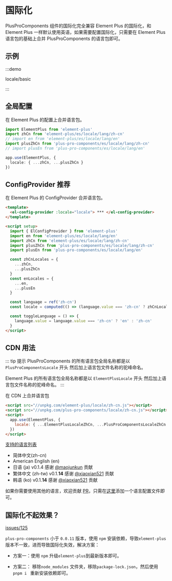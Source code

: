 # 国际化

PlusProComponents 组件的国际化完全兼容 Element Plus 的国际化，和 Element Plus 一样默认使用英语，如果需要配置国际化，只需要在 Element Plus 语言包的基础上合并 PlusProComponents 的语言包即可。

## 示例

:::demo

locale/basic

:::

## 全局配置

在 Element Plus 的配置上合并语言包。

```typescript
import ElementPlus from 'element-plus'
import zhCn from 'element-plus/es/locale/lang/zh-cn'
// import en from 'element-plus/es/locale/lang/en'
import plusZhCn from 'plus-pro-components/es/locale/lang/zh-cn'
// import plusEn from 'plus-pro-components/es/locale/lang/en'

app.use(ElementPlus, {
  locale: { ...zhCn, ...plusZhCn }
})
```

## ConfigProvider <el-tag  effect="dark">推荐</el-tag>

在 Element Plus 的 ConfigProvider 合并语言包。

```html
<template>
  <el-config-provider :locale="locale"> *** </el-config-provider>
</template>

<script setup>
  import { ElConfigProvider } from 'element-plus'
  import en from 'element-plus/es/locale/lang/en'
  import zhCn from 'element-plus/es/locale/lang/zh-cn'
  import plusZhCn from 'plus-pro-components/es/locale/lang/zh-cn'
  import plusEn from 'plus-pro-components/es/locale/lang/en'

  const zhCnLocales = {
    ...zhCn,
    ...plusZhCn
  }
  const enLocales = {
    ...en,
    ...plusEn
  }

  const language = ref('zh-cn')
  const locale = computed(() => (language.value === 'zh-cn' ? zhCnLocales : enLocales))

  const toggleLanguage = () => {
    language.value = language.value === 'zh-cn' ? 'en' : 'zh-cn'
  }
</script>
```

## CDN 用法

::: tip 提示
PlusProComponents 的所有语言包全局名称都是以`PlusProComponentsLocale` 开头 然后加上语言包文件名称的驼峰命名。

Element Plus 的所有语言包全局名称都是以 `ElementPlusLocale` 开头 然后加上语言包文件名称的驼峰命名。
:::

在 CDN 上合并语言包

```html
<script src="//unpkg.com/element-plus/locale/zh-cn.js"></script>
<script src="//unpkg.com/plus-pro-components/locale/zh-cn.js"></script>
<script>
  app.use(ElementPlus, {
    locale: { ...ElementPlusLocaleZhCn, ...PlusProComponentsLocaleZhCn }
  })
</script>
```

[支持的语言列表](https://github.com/plus-pro-components/plus-pro-components/tree/dev/packages/locale/lang)

- 简体中文(zh-cn)
- American English (en)
- 日语 (ja) <el-tag>v0.1.4</el-tag> 感谢 [@maojunkun](https://github.com/plus-pro-components/plus-pro-components/commit/8888ce5eb411ac47f2de796529181662022566c1) 贡献
- 繁体中文 (zh-tw) <el-tag>v0.1.**14**</el-tag> 感谢 [@xiaoxian521](https://github.com/plus-pro-components/plus-pro-components/commit/213f67233b8bb51b00e9854f3ea74be95607eee1) 贡献
- 韩语 (ko) <el-tag>v0.1.**14**</el-tag> 感谢 [@xiaoxian521](https://github.com/plus-pro-components/plus-pro-components/commit/25a0ddd7e2e687583c54ef1798e4156c0670fffa) 贡献

如果你需要使用其他的语言，欢迎贡献 [PR](https://github.com/plus-pro-components/plus-pro-components/pulls)，只需在[这里](https://github.com/plus-pro-components/plus-pro-components/tree/dev/packages/locale/lang)添加一个语言配置文件即可。

## 国际化不起效果？

[issues/125](https://github.com/plus-pro-components/plus-pro-components/issues/125)

`plus-pro-components` 小于 `0.0.11` 版本，使用 `npm` 安装依赖，导致`element-plus`版本不一致，进而导致国际化失效，解决方案：

- 方案一：使用 `npm` 升级`element-plus`到最新版本即可。

- 方案二： 移除`node_modules` 文件夹，移除`package-lock.json`，然后使用`pnpm i ` 重新安装依赖即可。
